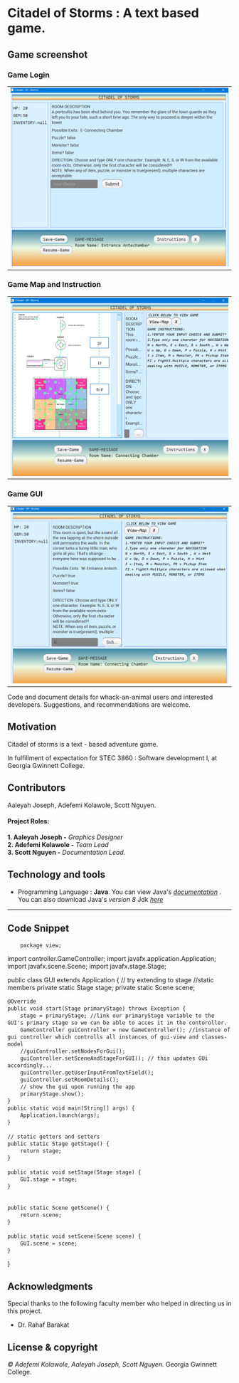 # Citadel of Storms : A text based game.

## Game screenshot

### Game Login
|             | 
|:-----------:|
|![DisplayA][]| 

### Game Map and Instruction
|             | 
|:-----------:|
|![DisplayC][]| 
### Game GUI
|             | 
|:-----------:|
|![DisplayB][]| 




Code and document details for whack-an-animal users and interested developers. Suggestions, 
and recommendations are welcome.

## Motivation
Citadel of storms is a text - based adventure  game.

In fulfillment of expectation for STEC 3860 : Software development I, at Georgia Gwinnett College.

[comment]: #---
## Contributors
 Aaleyah Joseph, Adefemi Kolawole, Scott Nguyen.
 
#### Project Roles:
   **1. Aaleyah Joseph -** _Graphics Designer_   
   **2. Adefemi Kolawole -** _Team Lead_   
   **3. Scott Nguyen -** _Documentation Lead._ 

[comment]: #---

## Technology and tools

 * Programming Language : __Java__. You can view Java's *[documentation][]* . You can also download  Java's _version 8_ Jdk *[here][]*

---

## Code Snippet
		package view;
import controller.GameController;
import javafx.application.Application;
import javafx.scene.Scene;
import javafx.stage.Stage;

public class GUI extends Application {
    // try extending to stage
    //static members
    private static Stage stage;
    private static Scene scene;


    @Override
    public void start(Stage primaryStage) throws Exception {
        stage = primaryStage; //link our primaryStage variable to the GUI's primary stage so we can be able to acces it in the contoroller. 
        GameController guiController = new GameController(); //instance of gui controller which controlls all instances of gui-view and classes-model
        //guiController.setNodesForGui();
        guiController.setSceneAndStageForGUI(); // this updates GUi accordingly...
        guiController.getUserInputFromTextField();
        guiController.setRoomDetails();
        // show the gui upon running the app
        primaryStage.show();
    }
    public static void main(String[] args) {
        Application.launch(args);
    }

    // static getters and setters
    public static Stage getStage() {
        return stage;
    }

    public static void setStage(Stage stage) {
        GUI.stage = stage;
    }


    public static Scene getScene() {
        return scene;
    }

    public static void setScene(Scene scene) {
        GUI.scene = scene;
    }
    
}



## Acknowledgments
Special thanks to the following faculty member who helped in directing us in this project.
 * Dr. Rahaf Barakat


## License & copyright

*© Adefemi Kolawole, Aaleyah Joseph, Scott Nguyen.* Georgia Gwinnett College.

[comment]: # (the following are footnotes and links)

[processing.js]: https://processing.org/  "Processing Homepage"
[here]: https://www.oracle.com/technetwork/java/javase/downloads/jdk8-downloads-2133151.html  "Java 8 Download"
[documentation]: https://docs.oracle.com/en/java/javase/11/
[displayA]: https://github.com/ElijahKolawole/Team_Avengers_Fall2018/blob/master/src/image/page-one.PNG  "Login Image"
[displayB]: https://github.com/ElijahKolawole/Team_Avengers_Fall2018/blob/master/src/image/page-two.PNG  "Game UI Image"

[displayC]: https://github.com/ElijahKolawole/Team_Avengers_Fall2018/blob/master/src/image/page-three.PNG "Map and Instruction"











